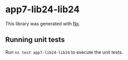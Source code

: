 # app7-lib24-lib24

This library was generated with [Nx](https://nx.dev).

## Running unit tests

Run `nx test app7-lib24-lib24` to execute the unit tests.

